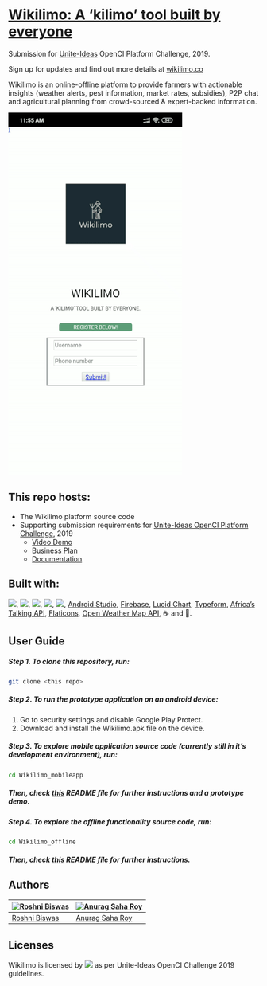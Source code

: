 
# [Wikilimo: A ‘kilimo’ tool built by everyone](https://ideas.unite.un.org/openciplatform/Page/ViewIdea?ideaid=1551)
Submission for [Unite-Ideas](https://ideas.unite.un.org/main/Page/Home) OpenCI Platform Challenge, 2019.

Sign up for updates and find out more details at [wikilimo.co](http://wikilimo.co)

Wikilimo is an online-offline platform to provide farmers with actionable insights (weather alerts, pest information, market rates, subsidies), P2P chat and agricultural planning from crowd-sourced & expert-backed information.

![](Wikilimo_mobileapp/www/img/app-demo-resize.gif)

## This repo hosts:

-   The Wikilimo platform source code
-   Supporting submission requirements for [Unite-Ideas OpenCI Platform Challenge](https://ideas.unite.un.org/main/Page/Home), 2019
    -   [Video Demo](https://www.youtube.com/watch?v=cuoEjV3_wAI)
    -   [Business Plan](https://drive.google.com/open?id=1IMz9a10p0wczfOsq6qyzHCZpLgdvz31X)
    -   [Documentation](Documentation)

## Built with:
<a rel="license" href="https://docs.python.org/3.7/"><img src="https://img.shields.io/badge/Python-v3.7-green.svg"></a>, <a rel="license" href="https://www.npmjs.com/package/npm/v/6.9.0"><img src="https://img.shields.io/badge/npm-v6.9.0-orange.svg"></a>, <a rel="license" href="https://nodejs.org/dist/v10.16.0/docs/api/"><img src="https://img.shields.io/badge/node-v10.16.0-orange.svg"></a>, <a rel="license" href="https://pypi.org/project/pyowm/2.10.0/"><img src="https://img.shields.io/badge/Pyowm-v2.10.0-green.svg"></a>, <a rel="license" href="https://cordova.apache.org/"><img src="https://img.shields.io/badge/Apache Cordova-v9.0.0-blue.svg"></a>, [Android Studio](https://developer.android.com/studio/run/emulator), [Firebase](https://firebase.google.com/), [Lucid Chart](https://www.lucidchart.com), [Typeform](https://www.typeform.com/), [Africa’s Talking API](https://africastalking.com/), [Flaticons](www.flaticon.com), [Open Weather Map API](https://openweathermap.org/), :coffee: and :yellow_heart:.

## User Guide
##### Step 1. To clone this repository, run:
```bash
git clone <this repo>
```


##### Step 2. To run the prototype application on an android device: 
1. Go to security settings and disable Google Play Protect.
2. Download and install the Wikilimo.apk file on the device.


##### Step 3. To explore mobile application source code (currently still in it’s development environment), run:
```bash
cd Wikilimo_mobileapp
```
##### Then, check [this](Wikilimo_mobileapp/README.md) README file for further instructions and a prototype demo.


##### Step 4. To explore the offline functionality source code, run:
```bash
cd Wikilimo_offline
```
##### Then, check [this](Wikilimo_offline/README.md) README file for further instructions.


## Authors

| [![Roshni Biswas](https://github.com/roshni-b.png?size=100)](https://github.com/roshni-b/) | [![Anurag Saha Roy](https://github.com/lazyoracle.png?size=100)](https://github.com/lazyoracle/)  |
|---------------------------------------------------------------------------------------------------|----------------------------------------------------------------------------------------------|
| [Roshni Biswas](https://github.com/roshni-b)                                                | [Anurag Saha Roy](https://github.com/lazyoracle)                                              | 

## Licenses 
Wikilimo is licensed by <a rel="license" href="http://creativecommons.org/licenses/by-nc-sa/4.0/"><img src="https://img.shields.io/badge/license-Creative Commons BY 4.0-blue.svg"></a> as per Unite-Ideas OpenCI Challenge 2019 guidelines.
